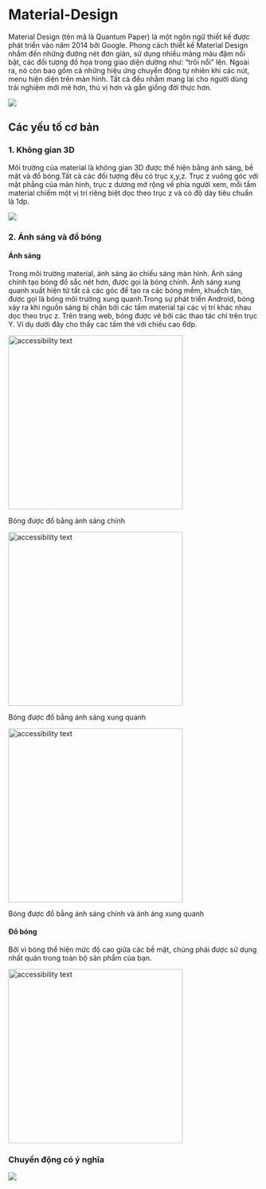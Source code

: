 # Material-Design
  Material Design (tên mã là Quantum Paper) là một ngôn ngữ thiết kế được phát triển vào năm 2014 bởi Google. 
  Phong cách thiết kế Material Design nhắm đến những đường nét đơn giản, sử dụng nhiều mảng màu đậm nổi bật, các đối tượng đồ họa trong giao diện dường như: “trôi nổi” lên. Ngoài ra, nó còn bao gồm cả những hiệu ứng chuyển động tự nhiên khi các nút, menu hiện diện trên màn hình. Tất cả đều nhằm mang lại cho người dùng trải nghiệm mới mẻ hơn, thú vị hơn và gần giống đời thực hơn.
 
<img src="https://storage.googleapis.com/spec-host-backup/mio-design%2Fassets%2F1Hfurrx3NHOuac_WreNWxG-2qdKjliIx_%2Fintro-illo-metaphor.png">

## Các yếu tố cơ bản
### 1. Không gian 3D

  Môi trường của material là không gian 3D được thể hiện bằng ánh sáng, bề mặt và đổ bóng.Tất cả các đối tượng đều có trục x,y,z. Trục z vuông góc với mặt phẳng của màn hình, trục z dương mở rộng về phía người xem, mỗi tấm material chiếm một vị trí riêng biệt dọc theo trục z và có độ dày tiêu chuẩn là 1dp.
  
<img src="https://storage.googleapis.com/spec-host-backup/mio-design%2Fassets%2F0B8v7jImPsDi-ZUJfcjFIdEVNN28%2Fwhatismaterial-environment-3d.png">

### 2. Ánh sáng và đổ bóng

#### Ánh sáng
Trong môi trường material, ánh sáng ảo chiếu sáng màn hình. Ánh sáng chính tạo bóng đổ sắc nét hơn, được gọi là bóng chính. Ánh sáng xung quanh xuất hiện từ tất cả các góc để tạo ra các bóng mềm, khuếch tán, được gọi là bóng môi trường xung quanh.Trong sự phát triển Android, bóng xảy ra khi nguồn sáng bị chặn bởi các tấm material tại các vị trí khác nhau dọc theo trục z. Trên trang web, bóng được vẽ bởi các thao tác chỉ trên trục Y. Ví dụ dưới đây cho thấy các tấm thẻ với chiều cao 6dp.

<img src="https://storage.googleapis.com/spec-host-backup/mio-design%2Fassets%2F1OUh2ErnYqT5D-NLaoGT7gE6UJoRc0E_x%2Flightshadows-1.png" width="350" alt="accessibility text">

Bóng được đổ bằng ánh sáng chính

<img src="https://storage.googleapis.com/spec-host-backup/mio-design%2Fassets%2F1sVM3CJoX1G8U558BnRJzNlVZR9XEm4US%2Flightshadows-2.png" width="350" alt="accessibility text">

Bóng được đổ bằng ánh sáng xung quanh

<img src="https://storage.googleapis.com/spec-host-backup/mio-design%2Fassets%2F1GX80Wn2YAy2ClCCzmNYY13ThhqL3FQw6%2Flightshadows-3.png" width="350" alt="accessibility text">

Bóng được đổ bằng ánh sáng chính và ánh áng xung quanh

#### Đổ bóng
Bởi vì bóng thể hiện mức độ cao giữa các bề mặt, chúng phải được sử dụng nhất quán trong toàn bộ sản phẩm của bạn.

<img src="https://storage.googleapis.com/spec-host-backup/mio-design%2Fassets%2F1FjW7ZT_MD39eQlLf2hy_hKwCvXmRe4qo%2Fshadowprinciples-do-1.png" width="350" alt="accessibility text">

### Chuyển động có ý nghĩa
        
  <img src="https://storage.googleapis.com/spec-host-backup/mio-design%2Fassets%2F1kVVLIES2HDnnmqXgAvglbAK8a-oVEEh0%2Fintro-illo-motion.png">

